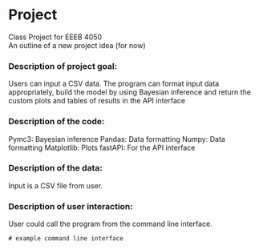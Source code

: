 # Project
Class Project for EEEB 4050 
<br> An outline of a new project idea (for now)

### Description of project goal:
Users can input a CSV data. 
The program can format input data appropriately, 
build the model by using Bayesian inference 
and return the custom plots and tables of results in the API interface

### Description of the code:
Pymc3: Bayesian inference
Pandas: Data formatting 
Numpy: Data formatting 
Matplotlib: Plots 
fastAPI: For the API interface 

### Description of the data:
Input is a CSV file from user. 

### Description of user interaction:
User could call the program from the command line interface. 

```
# example command line interface
 
```

